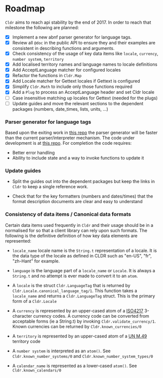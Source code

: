 # Roadmap

`Cldr` aims to reach api stability by the end of 2017.  In order to reach that milestone the following are planned:

- [X] Implement a new abnf parser generator for language tags.
- [X] Review all `@doc` in the public API to ensure they and their examples are consistent in describing functions and arguments.
- [X] Check consistency of the usage of key data items like `locale`, `currency`, `number system`, `territory`
- [X] Add localised territory names and language names to locale definitions
- [X] Add AcceptLanguage matcher for configured locales
- [X] Refactor the functions in `Cldr.Map`
- [X] Add Locale matcher for Gettext locales if Gettext is configured
- [X] Simplify `Cldr.Math` to include only those functions required
- [X] Add a `Plug` to process an AcceptLanguage header and set Cldr locale
- [ ] Case insensitive matching up locales for Gettext (needed for the plugs)
- [ ] Update guides and move the relevant sections to the dependent packages (numbers, date_times, lists, units, ...)

### Parser generator for language tags

Based upon the exiting work in [this repo](https://github.com/vanstee/abnf) the parser generator will be faster than the current parser/interpreter mechanism.  The code under development is at  [this repo](https://github.com/kipcole9/abnf).  For completion the code requires:

* Better error handling
* Ability to include state and a way to invoke functions to update it

### Update guides

* Split the guides out into the dependent packages but keep the links in `Cldr` to keep a single reference work.

* Check that for the key formatters (numbers and dates/times) that the format description documents are clear and easy to understand

### Consistency of data items / Canonical data formats

Certain data items used frequently in `Cldr` and their usage should be in a normalised for so that a client library can rely upon such formats. The following is the definitive definition of how key data elements are represented:

* `locale_name` locale name is the `String.t` representation of a locale. It is the data type of the locale as defined in CLDR such as "en-US", "fr", "zh-Hant" for example.

* `language` is the language part of a `locale_name` or `Locale`.  It is always a `String.t` and no attempt is ever made to convert it to an `atom`.

* A `locale` is the struct `Cldr.LanguageTag` that is returned by `Cldr.Locale.canonical_language_tag/1`.  This function takes a `locale_name` and returns a `Cldr.LanguageTag` struct.  This is the primary form of a `Cldr.Locale`

* A `currency` is represented by an upper-cased atom of a [ISO4217](https://www.iso.org/iso-4217-currency-codes.html) 3-character currency codes.  A currency code can be converted from acceptable forms (ie a String.t) by invoking `Cldr.validate_currency/1`.  Known currencies can be returned by `Cldr.known_currencies/0`

* A `territory` is represented by an upper-cased atom of a [UN M.49](https://en.wikipedia.org/wiki/UN_M.49) territory code

* A `number system` is interpreted as an `atom()`.  See `Cldr.known_number_systems/0` and `Cldr.known_number_system_types/0`

* A `calendar_name` is represented as a lower-cased `atom()`.  See `Cldr.known_calendars/0`



